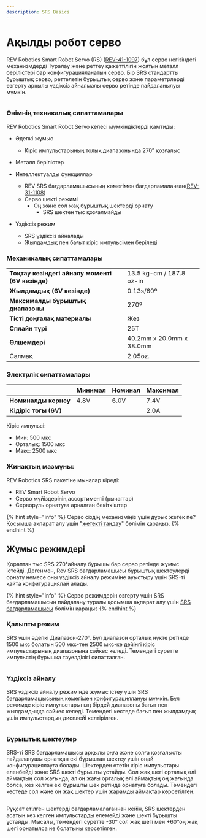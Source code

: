 ```yaml
---
description: SRS Basics
---
```


# Ақылды робот серво

REV Robotics Smart Robot Servo (RS) ([REV-41-1097](https://www.revrobotics.com/rev-41-1097/)) бұл серво негізіндегі механизмдерді Туралау және реттеу қажеттілігін жоятын металл берілістері бар конфигурацияланатын серво. Бір SRS стандартты бұрыштық серво, реттелетін бұрыштық серво және параметрлерді өзгерту арқылы үздіксіз айналмалы серво ретінде пайдаланылуы мүмкін.

<figure><img src="https://2589213514-files.gitbook.io/~/files/v0/b/gitbook-legacy-files/o/assets%2F-M5yw0n8IneF5-9ybLjT%2F-M95GquH9Q5xxbGh4P4K%2F-M95GvywvJjRnMyKX-5f%2FAA_Smart_Robot_Servo_Single.png?alt=media&#x26;token=719199e1-3ba3-4319-b564-a2521792bcde" alt=""><figcaption></figcaption></figure>

### Өнімнің техникалық сипаттамалары

REV Robotics Smart Robot Servo келесі мүмкіндіктерді қамтиды:

* Әдепкі жұмыс
  * Кіріс импульстарының толық диапазонында 270° қозғалыс
*   Металл берілістер


* Интеллектуалды функциялар
  * REV SRS бағдарламашысының көмегімен бағдарламаланған([REV-31-1108](https://www.revrobotics.com/rev-31-1108/))
  * Серво шекті режимі
    * Оң және сол жақ бұрыштық шектерді орнату
      * SRS шектен тыс қозғалмайды
* Үздіксіз режим
  * SRS үздіксіз айналады
  * Жылдамдық пен бағыт кіріс импульсімен беріледі

### Механикалық сипаттамалары

|                                                  |                          |
| ------------------------------------------------ | ------------------------ |
| **Тоқтау кезіндегі айналу моменті (6V кезінде)** | 13.5 kg-cm / 187.8 oz-in |
| **Жылдамдық (6V кезінде)**                       | 0.13s/60º                |
| **Максималды бұрыштық диапазоны**                | 270º                     |
| **Тісті доңғалақ материалы**                     | Жез                      |
| **Сплайн түрі**                                  | 25T                      |
| **Өлшемдері**                                    | 40.2mm x 20.0mm x 38.0mm |
| Салмақ                                           | 2.05oz.                  |

### Электрлік сипаттамалары

|                       | Минимал | Номинал | Максимал |
| --------------------- | ------- | ------- | -------- |
| **Номиналды кернеу**  | 4.8V    | 6.0V    | 7.4V     |
| **Кідіріс тогы (6V)** |         |         | 2.0A     |

Кіріс импульсі:

* Мин: 500 мкс
* Орталық: 1500 мкс
* Макс: 2500 мкс

### Жинақтың мазмұны:&#x20;

REV Robotics SRS пакетіне мыналар кіреді:

* REV Smart Robot Servo&#x20;
* Серво мүйіздерінің ассортименті (рычагтар)&#x20;
* Серворуль орнатуға арналған бекіткіштер

{% hint style="info" %}
Серво сіздің механизміңіз үшін дұрыс жетек пе? Қосымша ақпарат алу үшін "[жетекті таңдау](../../vybor-privoda.md)" бөлімін қараңыз.
{% endhint %}

## Жұмыс режимдері

Қораптан тыс SRS 270°айналу бұрышы бар серво ретінде жұмыс істейді. Дегенмен, Rev SRS бағдарламашысы бұрыштық шектеулерді орнату немесе оны үздіксіз айналу режиміне ауыстыру үшін SRS-ті қайта конфигурациялай алады.

{% hint style="info" %}
Серво режимдерін өзгерту үшін SRS бағдарламашысын пайдалану туралы қосымша ақпарат алу үшін [SRS бағдарламашысы](../srs-programmer.md) бөлімін қараңыз
{% endhint %}

### Қалыпты режим

SRS үшін әдепкі Диапазон-270°. Бұл диапазон орталық нүкте ретінде 1500 мкс болатын 500 мкс-тен 2500 мкс-ке дейінгі кіріс импульстарының диапазонына сәйкес келеді. Төмендегі суретте импульстің бұрышқа тәуелділігі сипатталған.

<figure><img src="https://2589213514-files.gitbook.io/~/files/v0/b/gitbook-legacy-files/o/assets%2F-M5yw0n8IneF5-9ybLjT%2F-MB_vrFI_mJbhAOGXIO5%2F-MB_yzhf7dnGkYfx6zkp%2FServo_270_Range_Full_Green-01.png?alt=media&#x26;token=db791fac-0f86-42d8-9651-1c0e42ae87ad" alt=""><figcaption></figcaption></figure>

### Үздіксіз айналу

SRS үздіксіз айналу режимінде жұмыс істеу үшін SRS бағдарламашысының көмегімен конфигурациялануы мүмкін. Бұл режимде кіріс импульстарының бірдей диапазоны бағыт пен жылдамдыққа сәйкес келеді. Төмендегі кестеде бағыт пен жылдамдық үшін импульстардың дисплейі келтірілген.

<figure><img src="https://2589213514-files.gitbook.io/~/files/v0/b/gitbook-legacy-files/o/assets%2F-M5yw0n8IneF5-9ybLjT%2F-M8WQp_aU3jlfmzyZA5V%2F-M8WUtfWcre4DktYBnv0%2FScreenshot%20(13).png?alt=media&#x26;token=0483c54f-8ec2-4be0-a3e8-b5dd3374655a" alt=""><figcaption></figcaption></figure>

### Бұрыштық шектеулер

SRS-ті SRS бағдарламашысы арқылы оңға және солға қозғалысты пайдаланушы орнатқан екі бұрыштан шектеу үшін оңай конфигурациялауға болады. Шектерден өтетін кіріс импульстары еленбейді және SRS шекті бұрышты ұстайды. Сол жақ шегі орталық өлі аймақтың сол жағында, ал оң жағы орталық өлі аймақтың оң жағында болса, кез келген екі бұрышты шек ретінде орнатуға болады. Төмендегі кестеде сол және оң жақ шектер үшін жарамды аймақтар көрсетілген.

<figure><img src="https://2589213514-files.gitbook.io/~/files/v0/b/gitbook-legacy-files/o/assets%2F-M5yw0n8IneF5-9ybLjT%2F-MB_vrFI_mJbhAOGXIO5%2F-MB_z21vt7t6VYO6gk0T%2FServo_270_Range_Limit_Too_Close.png?alt=media&#x26;token=05207ceb-7734-400f-9423-eed9fd439aab" alt=""><figcaption></figcaption></figure>

Рұқсат етілген шектерді бағдарламалағаннан кейін, SRS шектерден асатын кез келген импульстарды елемейді және шекті бұрышты ұстайды. Мысалы, төмендегі суретте -30° сол жақ шегі мен +60°оң жақ шегі орнатылса не болатыны көрсетілген.

<figure><img src="https://2589213514-files.gitbook.io/~/files/v0/b/gitbook-legacy-files/o/assets%2F-M5yw0n8IneF5-9ybLjT%2F-MB_vrFI_mJbhAOGXIO5%2F-MB_z3iQG92g4sFKXPuk%2FServo_Full_270_Range_And_Limits-01.png?alt=media&#x26;token=b86e324d-b901-48dc-af88-fca499bb04f7" alt=""><figcaption></figcaption></figure>
